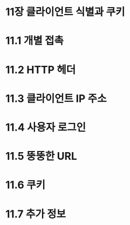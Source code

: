 # 11장 클라이언트 식별과 쿠키

# 11.1 개별 접촉

# 11.2 HTTP 헤더

# 11.3 클라이언트 IP 주소

# 11.4 사용자 로그인

# 11.5 뚱뚱한 URL

# 11.6 쿠키

# 11.7 추가 정보

#
